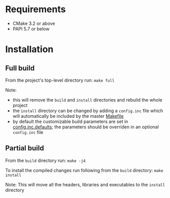# Requirements
- CMake 3.2 or above
- PAPI 5.7 or below

# Installation
## Full build
From the project's top-level directory run:
`make full`

Note:
- this will remove the `build` and `install` directories and rebuild the whole project
- the `install` directory can be changed by adding a `config.inc` file which will automatically be included by the master [Makefile](Makefile)
- by default the customizable build parameters are set in [config.inc.defaults](config.inc.defaults); the parameters should be overriden in an optional `config.inc` file

## Partial build
From the `build` directory run:
`make -j4`

To install the compiled changes run following from the `build` directory:
`make install`

Note: This will move all the headers, libraries and executables to the `install` directory
